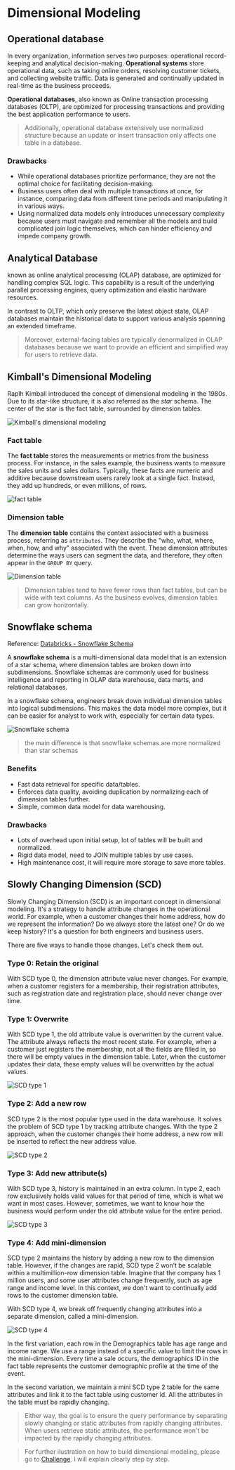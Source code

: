 # Dimensional Modeling

## Operational database

In every organization, information serves two purposes: operational record-keeping and analytical decision-making.
**Operational systems** store operational data, such as taking online orders, resolving customer tickets, and collecting website traffic.
Data is generated and continually updated in real-time as the business proceeds.

**Operational databases**, also known as Online transaction processing databases (OLTP), are optimized for processing transactions and providing the best application performance to users.

> Additionally, operational database extensively use normalized structure because an update or insert transaction only affects one table in a database.

### Drawbacks

- While operational databases prioritize performance, they are not the optimal choice for facilitating decision-making.
- Business users often deal with multiple transactions at once, for instance, comparing data from different time periods and manipulating it in various ways.
- Using normalized data models only introduces unnecessary complexity because users must navigate and remember all the models and build complicated join logic themselves, which can hinder efficiency and impede company growth.

## Analytical Database

known as online analytical processing (OLAP) database, are optimized for handling complex SQL logic. This capability is a result of the underlying parallel processing engines, query optimization and elastic hardware resources.

In contrast to OLTP, which only preserve the latest object state, OLAP databases maintain the historical data to support various analysis spanning an extended timeframe.

> Moreover, external-facing tables are typically denormalized in OLAP databases because we want to provide an efficient and simplified way for users to retrieve data.

## Kimball's Dimensional Modeling

Raplh Kimball introduced the concept of dimensional modeling in the 1980s.
Due to its star-like structure, it is also referred as the _star_ schema.
The center of the star is the fact table, surrounded by dimension tables.

![Kimball's dimensional modeling](../pics/kimball-dimensional-modeling.png)

### Fact table

The **fact table** stores the measurements or metrics from the business process.
For instance, in the sales example, the business wants to measure the sales units and sales dollars.
Typically, these facts are numeric and additive because downstream users rarely look at a single fact.
Instead, they add up hundreds, or even millions, of rows.

![fact table](../pics/fact-table.png)

### Dimension table

The **dimension table** contains the context associated with a business process, referring as `attributes`.
They describe the "who, what, where, when, how, and why" associated with the event.
These dimension attributes determine the ways users can segment the data, and therefore, they often appear in the `GROUP BY` query.

![Dimension table](../pics/dimension-table.png)

> Dimension tables tend to have fewer rows than fact tables, but can be wide with text columns. As the business evolves, dimension tables can grow horizontally.

## Snowflake schema

Reference: [Databricks - Snowflake Schema](https://www.databricks.com/glossary/snowflake-schema)

A **snowflake schema** is a multi-dimensional data model that is an extension of a star schema, where dimension tables are broken down into subdimensions.
Snowflake schemas are commonly used for business intelligence and reporting in OLAP data warehouse, data marts, and relational databases.

In a snowflake schema, engineers break down individual dimension tables into logical subdimensions. This makes the data model more complex, but it can be easier for analyst to work with, especially for certain data types.

![Snowflake schema](../pics/snowflake-schema.png)

> the main difference is that snowflake schemas are more normalized than star schemas

### Benefits

- Fast data retrieval for specific data/tables.
- Enforces data quality, avoiding duplication by normalizing each of dimension tables further.
- Simple, common data model for data warehousing.

### Drawbacks

- Lots of overhead upon initial setup, lot of tables will be built and normalized.
- Rigid data model, need to JOIN multiple tables by use cases.
- High maintenance cost, it will require more storage to save more tables.

## Slowly Changing Dimension (SCD)

Slowly Changing Dimension (SCD) is an important concept in dimensional modeling.
It's a strategy to handle attribute changes in the operational world.
For example, when a customer changes their home address, how do we represent the information? Do we always store the latest one? Or do we keep history? It's a question for both engineers and business users.

There are five ways to handle those changes. Let's check them out.

### Type 0: Retain the original

With SCD type 0, the dimension attribute value never changes.
For example, when a customer registers for a membership, their registration attributes, such as registration date and registration place, should never change over time.

### Type 1: Overwrite

With SCD type 1, the old attribute value is overwritten by the current value.
The attribute always reflects the most recent state.
For example, when a customer just registers the membership, not all the fields are filled in, so there will be empty values in the dimension table.
Later, when the customer updates their data, these empty values will be overwritten by the actual values.

![SCD type 1](../pics/scd-type1.png)

### Type 2: Add a new row

SCD type 2 is the most popular type used in the data warehouse.
It solves the problem of SCD type 1 by tracking attribute changes.
With the type 2 approach, when the customer changes their home address, a new row will be inserted to reflect the new address value.

![SCD type 2](../pics/scd-type2.png)

### Type 3: Add new attribute(s)

With SCD type 3, history is maintained in an extra column.
In type 2, each row exclusively holds valid values for that period of time, which is what we want in most cases.
However, sometimes, we want to know how the business would perform under the old attribute value for the entire period.

![SCD type 3](../pics/scd-type3.png)

### Type 4: Add mini-dimension

SCD type 2 maintains the history by adding a new row to the dimension table.
However, if the changes are rapid, SCD type 2 won’t be scalable within a multimillion-row dimension table.
Imagine that the company has 1 million users, and some user attributes change frequently, such as age range and income level.
In this context, we don't want to continually add rows to the customer dimension table.

With SCD type 4, we break off frequently changing attributes into a separate dimension, called a mini-dimension.

![SCD type 4](../pics/scd-type4.png)

In the first variation, each row in the Demographics table has age range and income range. We use a range instead of a specific value to limit the rows in the mini-dimension.
Every time a sale occurs, the demographics ID in the fact table represents the customer demographic profile at the time of the event.

In the second variation, we maintain a mini SCD type 2 table for the same attributes and link it to the fact table using customer id.
All the attributes in the table must be rapidly changing.

> Either way, the goal is to ensure the query performance by separating slowly changing or static attributes from rapidly changing attributes.
> When users retrieve static attributes, the performance won't be impacted by the rapidly changing attributes.

> For further ilustration on how to build dimensional modeling, please go to [Challenge](challenge.md).
> I will explain clearly step by step.

